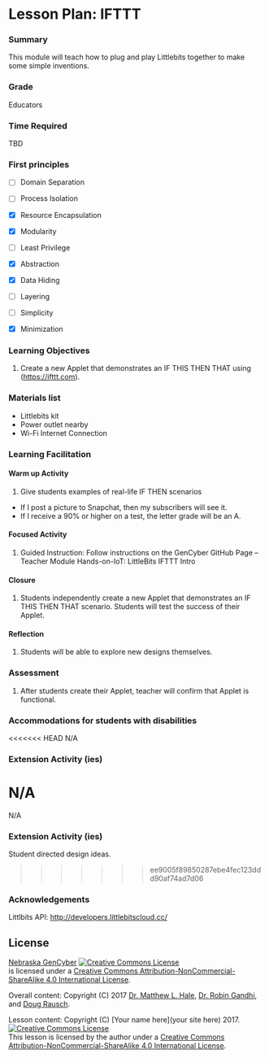 # Lesson Plan: IFTTT 

### Summary
This module will teach how to plug and play Littlebits together to make some simple inventions.

### Grade
Educators

### Time Required
TBD

### First principles
- [ ] Domain Separation
- [ ] Process Isolation
- [x] Resource Encapsulation
- [x] Modularity
- [ ] Least Privilege
- [x] Abstraction
- [x] Data Hiding
- [ ] Layering
- [ ] Simplicity
- [x] Minimization



### Learning Objectives

1. Create a new Applet that demonstrates an IF THIS THEN THAT using (https://ifttt.com).

### Materials list

* Littlebits kit
* Power outlet nearby
* Wi-Fi Internet Connection

### Learning Facilitation


#### Warm up Activity
1. Give students examples of real-life IF THEN scenarios
 - If I post a picture to Snapchat, then my subscribers will see it.
 - If I receive a 90% or higher on a test, the letter grade will be an A.


#### Focused Activity
1. Guided Instruction: Follow instructions on the GenCyber GitHub Page – Teacher Module Hands-on-IoT: LittleBits IFTTT Intro

#### Closure
1. Students independently create a new Applet that demonstrates an IF THIS THEN THAT scenario. Students will test the success of their Applet.

#### Reflection
1. Students will be able to explore new designs themselves.

### Assessment

1. After students create their Applet, teacher will confirm that Applet is functional.

### Accommodations for students with disabilities

<<<<<<< HEAD
N/A

### Extension Activity (ies)

N/A
=======
N/A 

### Extension Activity (ies)

Student directed design ideas.
>>>>>>> ee9005f89850287ebe4fec123ddd90af74ad7d06

### Acknowledgements
Littlbits API: http://developers.littlebitscloud.cc/

## License
[Nebraska GenCyber](https://github.com/MLHale/nebraska-gencyber) <a rel="license" href="http://creativecommons.org/licenses/by-nc-sa/4.0/"><img alt="Creative Commons License" style="border-width:0" src="https://i.creativecommons.org/l/by-nc-sa/4.0/88x31.png" /></a><br /> is licensed under a <a rel="license" href="http://creativecommons.org/licenses/by-nc-sa/4.0/">Creative Commons Attribution-NonCommercial-ShareAlike 4.0 International License</a>.

Overall content: Copyright (C) 2017  [Dr. Matthew L. Hale](http://faculty.ist.unomaha.edu/mhale/), [Dr. Robin Gandhi](http://faculty.ist.unomaha.edu/rgandhi/), and [Doug Rausch](http://www.bellevue.edu/about/leadership/faculty/rausch-douglas).

Lesson content: Copyright (C) [Your name here](your site here) 2017.  
<a rel="license" href="http://creativecommons.org/licenses/by-nc-sa/4.0/"><img alt="Creative Commons License" style="border-width:0" src="https://i.creativecommons.org/l/by-nc-sa/4.0/88x31.png" /></a><br /><span xmlns:dct="http://purl.org/dc/terms/" property="dct:title">This lesson</span> is licensed by the author under a <a rel="license" href="http://creativecommons.org/licenses/by-nc-sa/4.0/">Creative Commons Attribution-NonCommercial-ShareAlike 4.0 International License</a>.
